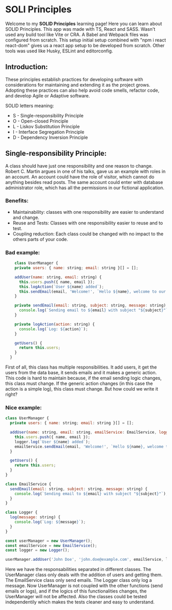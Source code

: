 # SOLI Principles

Welcome to my **SOLID Principles** learning page! Here you can learn about SOLID Principles. This app was made with TS, React and SASS. Wasn't used any build tool like Vite or CRA. A Babel and Webpack files was configured from scratch. This setup initial setup combined with "npm i react react-dom" gives us a react app setup to be developed from scratch. Other tools was used like Husky, ESLint and editorconfig.

## Introduction:

These principles establish practices for developing software with considerations for maintaining and extending it as the project grows. Adopting these practices can also help avoid code smells, refactor code, and develop Agile or Adaptive software.

SOLID letters meaning:

- S - Single-responsibility Principle
- O - Open-closed Principle
- L - Liskov Substitution Principle
- I - Interface Segregation Principle
- D - Dependency Inversion Principle

## Single-responsibility Principle:

A class should have just one responsibility and one reason to change. Robert C. Martin argues in one of his talks, gave us an example with roles in an account. An account could have the role of visitor, which cannot do anything besides read posts. The same account could enter with database administrator role, which has all the permissions in our fictional application.

### Benefits:

- Maintainability: classes with one responsibility are easier to understand and change.
- Reuse and Tests: Classes with one responsibility easier to reuse and to test.
- Coupling reduction: Each class could be changed with no impact to the others parts of your code.

### Bad example:

```js
    class UserManager {
    private users: { name: string; email: string }[] = [];

    addUser(name: string, email: string) {
      this.users.push({ name, email });
      this.logAction(`User ${name} added`);
      this.sendEmail(email, 'Welcome!', `Hello ${name}, welcome to our platform!`);
    }

    private sendEmail(email: string, subject: string, message: string) {
      console.log(`Sending email to ${email} with subject "${subject}"`);
    }

    private logAction(action: string) {
      console.log(`Log: ${action}`);
    }

    getUsers() {
      return this.users;
    }
  }
```

First of all, this class has multiple responsibilities. It add users, it get the users from the data base, it sends emails and it makes a generic action. This code is hard to maintain because, if the email sending logic changes, this class must change. If the generic action changes (in this case the action is a simple log), this class must change. But how could we write it right?

### Nice example:

```js
class UserManager {
  private users: { name: string; email: string }[] = [];

  addUser(name: string, email: string, emailService: EmailService, logger: Logger) {
    this.users.push({ name, email });
    logger.log(`User ${name} added`);
    emailService.sendEmail(email, 'Welcome!', `Hello ${name}, welcome to our platform!`);
  }

  getUsers() {
    return this.users;
  }
}

class EmailService {
  sendEmail(email: string, subject: string, message: string) {
    console.log(`Sending email to ${email} with subject "${subject}"`);
  }
}

class Logger {
  log(message: string) {
    console.log(`Log: ${message}`);
  }
}

const userManager = new UserManager();
const emailService = new EmailService();
const logger = new Logger();

userManager.addUser('John Doe', 'john.doe@example.com', emailService, logger);
```

Here we have the responsabilities separated in different classes. The UserManager class only deals with the addition of users and getting them. The EmailService class only send emails. The Logger class only log a message. Now UserManager is not coupled with the other functions (send emails or logs), and if the logics of this functionalities changes, the UserManager will not be affected. Also the classes could be tested independentily which makes the tests cleaner and easy to understand.
